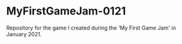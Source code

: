 # MyFirstGameJam-0121
Repository for the game I created during the 'My First Game Jam' in January 2021.
